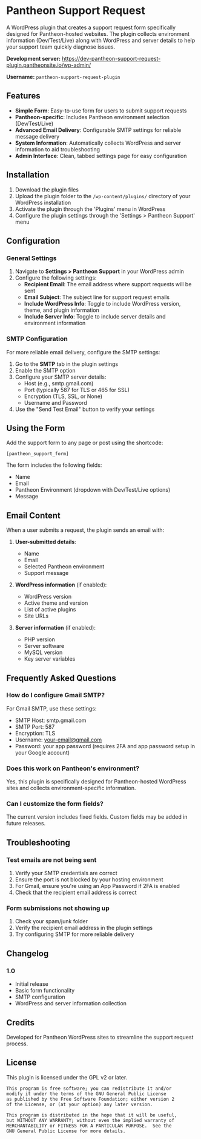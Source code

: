 # Pantheon Support Request

A WordPress plugin that creates a support request form specifically designed for Pantheon-hosted websites. The plugin collects environment information (Dev/Test/Live) along with WordPress and server details to help your support team quickly diagnose issues.

**Development server:** https://dev-pantheon-support-request-plugin.pantheonsite.io/wp-admin/

**Username:** `pantheon-support-request-plugin`

## Features

- **Simple Form**: Easy-to-use form for users to submit support requests
- **Pantheon-specific**: Includes Pantheon environment selection (Dev/Test/Live)
- **Advanced Email Delivery**: Configurable SMTP settings for reliable message delivery
- **System Information**: Automatically collects WordPress and server information to aid troubleshooting
- **Admin Interface**: Clean, tabbed settings page for easy configuration

## Installation

1. Download the plugin files
2. Upload the plugin folder to the `/wp-content/plugins/` directory of your WordPress installation
3. Activate the plugin through the 'Plugins' menu in WordPress
4. Configure the plugin settings through the 'Settings > Pantheon Support' menu

## Configuration

### General Settings

1. Navigate to **Settings > Pantheon Support** in your WordPress admin
2. Configure the following settings:
   - **Recipient Email**: The email address where support requests will be sent
   - **Email Subject**: The subject line for support request emails
   - **Include WordPress Info**: Toggle to include WordPress version, theme, and plugin information
   - **Include Server Info**: Toggle to include server details and environment information

### SMTP Configuration

For more reliable email delivery, configure the SMTP settings:

1. Go to the **SMTP** tab in the plugin settings
2. Enable the SMTP option
3. Configure your SMTP server details:
   - Host (e.g., smtp.gmail.com)
   - Port (typically 587 for TLS or 465 for SSL)
   - Encryption (TLS, SSL, or None)
   - Username and Password
4. Use the "Send Test Email" button to verify your settings

## Using the Form

Add the support form to any page or post using the shortcode:

```
[pantheon_support_form]
```

The form includes the following fields:
- Name
- Email
- Pantheon Environment (dropdown with Dev/Test/Live options)
- Message

## Email Content

When a user submits a request, the plugin sends an email with:

1. **User-submitted details**:
   - Name
   - Email
   - Selected Pantheon environment
   - Support message

2. **WordPress information** (if enabled):
   - WordPress version
   - Active theme and version
   - List of active plugins
   - Site URLs

3. **Server information** (if enabled):
   - PHP version
   - Server software
   - MySQL version
   - Key server variables

## Frequently Asked Questions

### How do I configure Gmail SMTP?

For Gmail SMTP, use these settings:
- SMTP Host: smtp.gmail.com
- SMTP Port: 587
- Encryption: TLS
- Username: your-email@gmail.com
- Password: your app password (requires 2FA and app password setup in your Google account)

### Does this work on Pantheon's environment?

Yes, this plugin is specifically designed for Pantheon-hosted WordPress sites and collects environment-specific information.

### Can I customize the form fields?

The current version includes fixed fields. Custom fields may be added in future releases.

## Troubleshooting

### Test emails are not being sent

1. Verify your SMTP credentials are correct
2. Ensure the port is not blocked by your hosting environment
3. For Gmail, ensure you're using an App Password if 2FA is enabled
4. Check that the recipient email address is correct

### Form submissions not showing up

1. Check your spam/junk folder
2. Verify the recipient email address in the plugin settings
3. Try configuring SMTP for more reliable delivery

## Changelog

### 1.0
* Initial release
* Basic form functionality
* SMTP configuration
* WordPress and server information collection

## Credits

Developed for Pantheon WordPress sites to streamline the support request process.

## License

This plugin is licensed under the GPL v2 or later.

```
This program is free software; you can redistribute it and/or
modify it under the terms of the GNU General Public License
as published by the Free Software Foundation; either version 2
of the License, or (at your option) any later version.

This program is distributed in the hope that it will be useful,
but WITHOUT ANY WARRANTY; without even the implied warranty of
MERCHANTABILITY or FITNESS FOR A PARTICULAR PURPOSE.  See the
GNU General Public License for more details.
```
